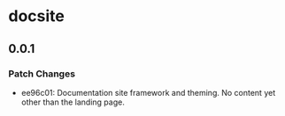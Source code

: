 # docsite

## 0.0.1

### Patch Changes

- ee96c01: Documentation site framework and theming. No content yet other than the landing page.
